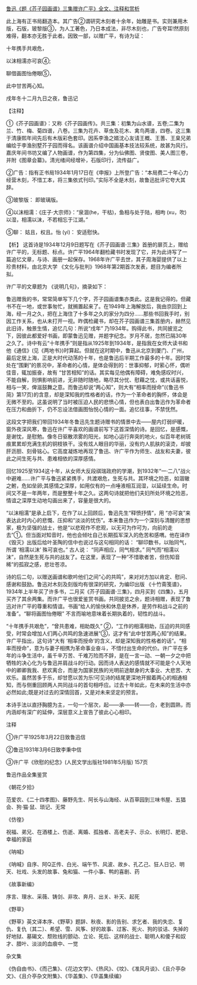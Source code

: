 [鲁迅《题《芥子园画谱》三集赠许广平》全文、注释和赏析](https://www.vrrw.net/wx/9381.html)

此上海有正书局翻造本。其广告②谓研究木刻者十余年，始雕是书。实则兼用木版，石版，玻黎版③，为人工著色，乃日本成法，非尽木刻也，广告夸耳!然原刻难得，翻本亦无胜于此者。因致一部，以赠广平，有诗为证：

十年携手共艰危，

以沫相濡亦可哀④;

聊借画图怡倦眼⑤，

此中甘苦两心知。

戌年冬十二月九日之夜，鲁迅记

【注释】

①《芥子园画谱》：又称《芥子园画传》。共三集：初集为山水谱，五卷;二集为兰、竹、梅、菊四谱，八卷。三集为花卉、草虫及花木、禽鸟两谱，四卷。这三集于清康熙年间先后有木版彩色套印。因系李渔之婿沈心友请王概、王蓍、王臬兄弟编绘于李渔别墅芥子园而得名。该画谱介绍中国画基本技法较系统，故甚为风行。嘉庆年间书坊又编了人物画谱，作为第四集，分为仙佛图、贤俊图、美人图三卷，并附《图章会纂》。清光绪间经增补，石版印行，流传益广。

②广告：指有正书局1934年1月17日在《申报》上所登广告：“本局费二十年心力经营木刻，不惜工本，将三集依式刊印。”实际不全是木刻，故鲁迅批评它夸大其辞。

③玻黎版： 即玻璃版。

④以沫相濡：《庄子·大宗师》：“泉涸(he，干枯)，鱼相与处于陆，相呴 (xu，吹) 以湿，相濡以沫，不若相忘于江湖。”

⑤聊： 姑且，权且。怡 (yi)： 安适慰快。



【析】 这首诗是1934年12月9日题写在《芥子园画谱·三集》首册的扉页上，赠给许广平的，无标题、标点。许广平1964年翻检藏书时发现了它，并为此诗写了一篇追忆文章，与诗、画册一起保存。1968年许广平去世，其子周海婴提供了以上珍贵材料，由北京大学 《文化与批判》1968年第2期首次发表，题目为编者所拟。

许广平的文章题为 《说明几句》，摘录如下：

鲁迅赠我的书，常常简单写下几个字，芥子园画谱集亦类此。这是我记得的。但藏书不在一地，或世事匆忙，就搁置起来了。在1949年上海解放后，我由京回到上海，经一月之久，把在上海住了十多年之久的家分为四分……那些书回我手时，别因工作关系，也从未打开一视。昨偶检藏书，却在芥子园画谱三集首册内，赫然见此旧诗，触景生情，追忆几句：所说“戌年” 乃1934年。购得此书，共同披览之下，因彼此都爱好书画，即蒙鲁迅见赠，并题字纪念。岁月不居，忽然已隔30年之久了。诗中有云“十年携手”则是指从1925年到1934年，是指我在女师大读书和他《通信》(见《两地书》)时算起。但就在这时期中，鲁迅从北京到厦门、广州，最后定居上海，正是大时代动荡的十年，也是鲁迅后半期工作最多的十年。因时常处在“围剿”的景况中，革命者的心情，是体会得到的：世事抑郁，时萦心怀，偶听佳音，辄加振奋，故有 “甘苦相知”的话。其实每见他偶有障碍，难免感叹时兴，不能自解，则惧影响前进，无非随时随地，略尽其分忧、慰藉之忱，或共话喜悦，相与一笑，俾滋鼓舞之意。而鲁迅却说“两心知”，则大有“相率而授命”(《鲁迅书简》第17页)的含意，却是深知我的性格者的话，作为一个革命者的胸怀，体会是无微不至的。这虽说明了当时被压迫人民的悲愤心情，但也表白出鲁迅作为革命者在压力和曲折下，仍不忘设法借画图怡悦心情的一面。追忆往事，不禁怃然。

这段文字把我们带回1934年冬鲁迅先生题诗赠书的情景中去——屋内灯弱炉暖，窗外夜深风寒，鲁迅在许广平喜欢的画谱前写下这首深情的诗。是回忆，是感慨，是谢忱，是慰勉。像冬日驱散浓雾的阳光，如地心运行奔突的地火，似百年老树斑痕累累却充满生机的铜枝铁干。没有炫人眼目的华丽，没有灼人肌肤的滚烫，却披肝沥胆、刻骨铭心。它高度凝炼地再现了鲁迅、许广平作为师生、战友和夫妻，彼此之间生死与共、患难相依的深厚感情。

回忆1925至1934这十年，从女师大反段祺瑞政府的学潮，到1932年“一·二八”战火中避难……许广平与鲁迅紧紧携手，共渡艰危，生死与共。其环境之险恶，如涸辙之鲋，危如垒卵;其感情之深厚，如用仅有的一点唾液相互润湿，以延续生命。时间又不是一年两年，而是整整十年之久。这两句诗就把他们夫妇所处环境之险恶，情谊之深厚生动地勾画出来了，容量是很大的。

“以沫相濡”是承上启下，在作了以上回顾后，鲁迅先生“释愤抒情”，用 “亦可哀”来表达此时内心的悲慨、压抑和“淡淡的忧伤”。本来鲁迅作为一个深刻与清醒的思想家，极为坚强的战士，他是“以悲观作不悲观，以无可为作可为，向前的走去”①。但当面对知音时，他也会倾吐自己长期孤军深入的危苦和感喟。他在译作《毁灭》出版后给叶圣陶的信中也说过与这句相同的话： “聊印数书，以贻同气，所谓 ‘相濡以沫’ 殊可哀也。” 古人说： “同声相应，同气相求。” 同气而“相濡以沫”，自然是生死与共的战友了。在这里，表现了一种“不惜歌者苦，但伤知音稀”的孤寂之感，悲壮苍凉。

诗的后二句，以赠送画谱和歌吟他们之间“心的共鸣”，来对对方加以肯定、慰问、感谢和鼓励。鲁迅对木刻及刻版均有很深的研究，为编印出版 《十竹斋笺谱》，1934年上半年买了许多书，二月买《芥子园画谱·三集》，四月买到《四集》，五月买齐了其余两集。而许广平也很爱鉴赏书画。共同披览之余，题诗相赠，表现了鲁迅对许广平的尊重和情谊。书画“给人的愉快和休息是休养，是劳作和战斗之前的准备”。“聊将画图怡倦眼” 不言而喻地意味着长期执着的，韧性的战斗。

“十年携手共艰危”，“曾共患难，相助既久” ②，“工作的相濡相助，压迫的共同感受，时常会增加人们两心共鸣的急速进展”③，这才有“此中甘苦两心知”的结果。许广平指出，这句诗“大有 ‘相率而授命’的含义，却是深知我的性格者的话”。“相率而授命”，意为与妻子相携为革命事业奋斗，不惜付出生命的代价。许广平在多年的斗争生活中，虽千辛万苦、千难万险而不辞，是在一言一动、一朝一夕之中把牺牲的决心化为与鲁迅并肩战斗的行动。因而诗人表达的感情就不可能是个人天地中的卿卿我我、悲欢离合，而是为国家民族的光明前途献身的大事业、大悲苦、大欢乐。虽然苦多于乐，却甘愿以苦为乐!可见诗的结尾更深地开掘着两心的相通相知，而与侧重回顾两人共同战斗的首句相呼应。过去十年如此，在未来的生活中亦必然如此;既是对过去的深情回首，又是对未来坚定的预言。

本诗手法以直抒胸臆为主，一句一个层次，起——承——转——合，老到圆熟，而内涵却有深广的延伸，深层意义上宣告了彼此心心相印。

注释

①许广平1925年3月22日致鲁迅信

②鲁迅1931年3月6日致李秉中信

③许广平《欣慰的纪念》(人民文学出版社1981年5月版) 157页

鲁迅作品全集鉴赏

《朝花夕拾》

范爱农、《二十四孝图》、藤野先生、阿长与山海经、从百草园到三味书屋、五猖会、狗·猫·鼠、琐记、无常

《仿徨》

祝福、弟兄、在酒楼上、伤逝、离婚、孤独者、高老夫子、示众、长明灯、肥皂、幸福的家庭

《呐喊》

《呐喊》自序、阿Q正传、白光、端午节、风波、故乡、孔乙己、狂人日记、明天、社戏、头发的故事、兔和猫、一件小事、鸭的喜剧、药

《故事新编》

序言、理水、采薇、铸剑、非攻、奔月、出关、补天、起死

《野草》

《野草》英文译本序、《野草》题辞、秋夜、影的告别、求乞者、我的失恋、复仇、复仇〔其二〕、希望、雪、风筝、好的故事、过客、死火、狗的驳诘、失掉的好地狱、墓碣文、颓败线的颤动、立论、死后、这样的战士、聪明人和傻子和奴才、腊叶、淡淡的血痕中、一觉

杂文集

《伪自由书》、《而己集》、《花边文学》、《热风》、《坟》、《准风月谈》、《且介亭杂文》、《且介亭杂文附集》、《华盖集》、《华盖集续编》

